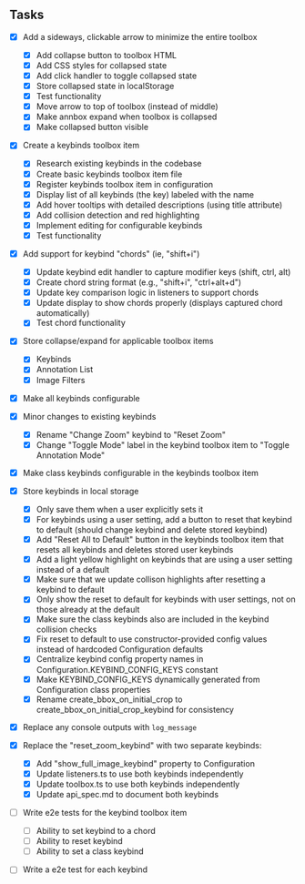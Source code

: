 ## Tasks
- [x] Add a sideways, clickable arrow to minimize the entire toolbox
  - [x] Add collapse button to toolbox HTML
  - [x] Add CSS styles for collapsed state
  - [x] Add click handler to toggle collapsed state
  - [x] Store collapsed state in localStorage
  - [x] Test functionality
  - [x] Move arrow to top of toolbox (instead of middle)
  - [x] Make annbox expand when toolbox is collapsed
  - [x] Make collapsed button visible
- [x] Create a keybinds toolbox item
  - [x] Research existing keybinds in the codebase
  - [x] Create basic keybinds toolbox item file
  - [x] Register keybinds toolbox item in configuration
  - [x] Display list of all keybinds (the key) labeled with the name
  - [x] Add hover tooltips with detailed descriptions (using title attribute)
  - [x] Add collision detection and red highlighting
  - [x] Implement editing for configurable keybinds
  - [x] Test functionality
- [x] Add support for keybind "chords" (ie, "shift+i")
  - [x] Update keybind edit handler to capture modifier keys (shift, ctrl, alt)
  - [x] Create chord string format (e.g., "shift+i", "ctrl+alt+d")
  - [x] Update key comparison logic in listeners to support chords
  - [x] Update display to show chords properly (displays captured chord automatically)
  - [x] Test chord functionality
- [x] Store collapse/expand for applicable toolbox items
  - [x] Keybinds
  - [x] Annotation List
  - [x] Image Filters
- [x] Make all keybinds configurable
- [x] Minor changes to existing keybinds
  - [x] Rename "Change Zoom" keybind to "Reset Zoom"
  - [x] Change "Toggle Mode" label in the keybind toolbox item to "Toggle Annotation Mode"
- [x] Make class keybinds configurable in the keybinds toolbox item
- [x] Store keybinds in local storage
  - [x] Only save them when a user explicitly sets it
  - [x] For keybinds using a user setting, add a button to reset that keybind to default (should change keybind and delete stored keybind)
  - [x] Add "Reset All to Default" button in the keybinds toolbox item that resets all keybinds and deletes stored user keybinds
  - [x] Add a light yellow highlight on keybinds that are using a user setting instead of a default
  - [x] Make sure that we update collison highlights after resetting a keybind to default
  - [x] Only show the reset to default for keybinds with user settings, not on those already at the default
  - [x] Make sure the class keybinds also are included in the keybind collision checks
  - [x] Fix reset to default to use constructor-provided config values instead of hardcoded Configuration defaults
  - [x] Centralize keybind config property names in Configuration.KEYBIND_CONFIG_KEYS constant
  - [x] Make KEYBIND_CONFIG_KEYS dynamically generated from Configuration class properties
  - [x] Rename create_bbox_on_initial_crop to create_bbox_on_initial_crop_keybind for consistency
- [x] Replace any console outputs with `log_message`
- [x] Replace the "reset_zoom_keybind" with two separate keybinds:
  - [x] Add "show_full_image_keybind" property to Configuration
  - [x] Update listeners.ts to use both keybinds independently
  - [x] Update toolbox.ts to use both keybinds independently
  - [x] Update api_spec.md to document both keybinds
- [ ] Write e2e tests for the keybind toolbox item
  - [ ] Ability to set keybind to a chord
  - [ ] Ability to reset keybind
  - [ ] Ability to set a class keybind
- [ ] Write a e2e test for each keybind

